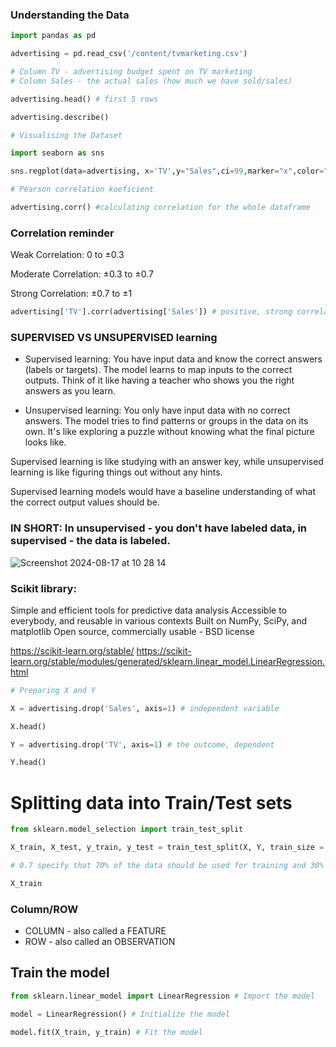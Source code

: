 ### Understanding the Data

```py
import pandas as pd
```
```py
advertising = pd.read_csv('/content/tvmarketing.csv')

# Column TV - advertising budget spent on TV marketing 
# Column Sales - the actual sales (how much we have sold/sales)
```
```py
advertising.head() # first 5 rows
```
```py
advertising.describe()
```
```py
# Visualising the Dataset

import seaborn as sns
```
```py
sns.regplot(data=advertising, x='TV',y="Sales",ci=99,marker="x",color="black",line_kws=dict(color="green"))
```
```py
# Pearson correlation koeficient

advertising.corr() #calculating correlation for the whole dataframe
```
### Correlation reminder

Weak Correlation: 0 to ±0.3

Moderate Correlation: ±0.3 to ±0.7

Strong Correlation: ±0.7 to ±1


```py
advertising['TV'].corr(advertising['Sales']) # positive, strong correlation
```
### SUPERVISED VS UNSUPERVISED learning

* Supervised learning: You have input data and know the correct answers (labels or targets). The model learns to map inputs to the correct outputs. Think of it like having a teacher who shows you the right answers as you learn.

* Unsupervised learning: You only have input data with no correct answers. The model tries to find patterns or groups in the data on its own. It's like exploring a puzzle without knowing what the final picture looks like.

Supervised learning is like studying with an answer key, while unsupervised learning is like figuring things out without any hints.

Supervised learning models would have a baseline understanding of what the correct output values should be.

### IN SHORT: In unsupervised - you don't have labeled data, in supervised - the data is labeled. 

![Screenshot 2024-08-17 at 10 28 14](https://github.com/user-attachments/assets/b639e483-89f0-4785-9fdb-4d73670d2d7d)

### Scikit library:
Simple and efficient tools for predictive data analysis
Accessible to everybody, and reusable in various contexts
Built on NumPy, SciPy, and matplotlib
Open source, commercially usable - BSD license

https://scikit-learn.org/stable/
https://scikit-learn.org/stable/modules/generated/sklearn.linear_model.LinearRegression.html

```py
# Preparing X and Y 

X = advertising.drop('Sales', axis=1) # independent variable 

X.head()
```
```py
Y = advertising.drop('TV', axis=1) # the outcome, dependent

Y.head()
```

# Splitting data into Train/Test sets

```py
from sklearn.model_selection import train_test_split
```
```py
X_train, X_test, y_train, y_test = train_test_split(X, Y, train_size = 0.7) # usually X is written as capital letter and y as lower case.

# 0.7 specify that 70% of the data should be used for training and 30% for testing.

X_train
```
### Column/ROW
* COLUMN - also called a FEATURE
* ROW - also called an OBSERVATION

## Train the model 

```py
from sklearn.linear_model import LinearRegression # Import the model
```
```py
model = LinearRegression() # Initialize the model
```
```py
model.fit(X_train, y_train) # Fit the model
```




